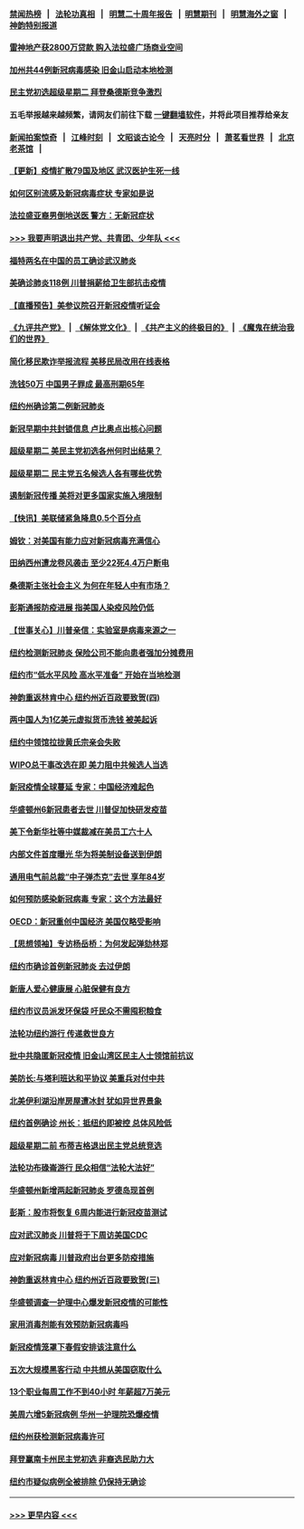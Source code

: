 #### [禁闻热榜](热点新闻.md?=0)  &nbsp;&nbsp;|&nbsp;&nbsp; [法轮功真相](https://github.com/gfw-breaker/truth/blob/master/README.md?=0) &nbsp;&nbsp;|&nbsp;&nbsp; [明慧二十周年报告](https://github.com/gfw-breaker/mh-reports/blob/master/README.md?=0) &nbsp;&nbsp;|&nbsp;&nbsp;[明慧期刊](https://github.com/gfw-breaker/mh-qikan) &nbsp;&nbsp;|&nbsp;&nbsp; [明慧海外之窗](https://github.com/gfw-breaker/mh-news/blob/master/README.md?=0) &nbsp;&nbsp;|&nbsp;&nbsp; [神韵特别报道](https://github.com/gfw-breaker/mh-news/blob/master/shenyun.md?=0)
#### [雷神地产获2800万贷款 购入法拉盛广场商业空间](../pages/nsc412/n11913644.md?t=03041502) 
#### [加州共44例新冠病毒感染  旧金山启动本地检测](../pages/nsc412/n11913690.md?t=03041502) 
#### [民主党初选超级星期二 拜登桑德斯竞争激烈](../pages/nsc412/n11913365.md?t=03041502) 
#### 五毛举报越来越频繁，请网友们前往下载 [一键翻墙软件](https://github.com/gfw-breaker/ssr-accounts)，并将此项目推荐给亲友
#### [新闻拍案惊奇](https://github.com/gfw-breaker/banned-news/blob/master/pages/link4.md) &nbsp;&nbsp;|&nbsp;&nbsp; [江峰时刻](https://github.com/gfw-breaker/banned-news/blob/master/pages/link4.md) &nbsp;&nbsp;|&nbsp;&nbsp; [文昭谈古论今](https://github.com/gfw-breaker/banned-news/blob/master/pages/link4.md) &nbsp;&nbsp;|&nbsp;&nbsp; [天亮时分](https://github.com/gfw-breaker/banned-news/blob/master/pages/link4.md) &nbsp;&nbsp;|&nbsp;&nbsp; [萧茗看世界](https://github.com/gfw-breaker/banned-news/blob/master/pages/link4.md) &nbsp;&nbsp;|&nbsp;&nbsp; [北京老茶馆](https://github.com/gfw-breaker/banned-news/blob/master/pages/link4.md) &nbsp;&nbsp;|&nbsp;&nbsp; 
#### [【更新】疫情扩散79国及地区 武汉医护生死一线](../pages/nsc412/n11890652.md?t=03041502) 
#### [如何区别流感及新冠病毒症状 专家如是说](../pages/nsc412/n11913170.md?t=03041502) 
#### [法拉盛亚裔男倒地送医  警方：无新冠症状](../pages/nsc412/n11913197.md?t=03041502) 
#### [>>> 我要声明退出共产党、共青团、少年队 <<<](https://github.com/begood0513/goodnews/blob/master/quit/letter.md) 
#### [福特两名在中国的员工确诊武汉肺炎](../pages/nsc412/n11913100.md?t=03041502) 
#### [美确诊肺炎118例 川普捐薪给卫生部抗击疫情](../pages/nsc412/n11913080.md?t=03041502) 
#### [【直播预告】美参议院召开新冠疫情听证会](../pages/nsc412/n11913042.md?t=03041502) 
#### [《九评共产党》](https://github.com/begood0513/9ping.md/blob/master/README.md) &nbsp;|&nbsp; [《解体党文化》](../../../../jtdwh.md/blob/master/README.md)  &nbsp;|&nbsp; [《共产主义的终极目的》](../../../../gczydzjmd.md/blob/master/README.md) &nbsp;|&nbsp; [《魔鬼在统治我们的世界》](../../../../mgztzwmdsj.md/blob/master/README.md) 
#### [简化移民欺诈举报流程 美移民局改用在线表格](../pages/nsc412/n11913020.md?t=03041502) 
#### [洗钱50万 中国男子罪成 最高刑期65年](../pages/nsc412/n11912754.md?t=03041502) 
#### [纽约州确诊第二例新冠肺炎](../pages/nsc412/n11912735.md?t=03041502) 
#### [新冠早期中共封锁信息 卢比奥点出核心问题](../pages/nsc412/n11912630.md?t=03041502) 
#### [超级星期二 美民主党初选各州何时出结果？](../pages/nsc412/n11912565.md?t=03041502) 
#### [超级星期二 民主党五名候选人各有哪些优势](../pages/nsc412/n11912510.md?t=03041502) 
#### [遏制新冠传播 美将对更多国家实施入境限制](../pages/nsc412/n11912521.md?t=03041502) 
#### [【快讯】美联储紧急降息0.5个百分点](../pages/nsc412/n11912406.md?t=03041502) 
#### [姆钦：对美国有能力应对新冠病毒充满信心](../pages/nsc412/n11912446.md?t=03041502) 
#### [田纳西州遭龙卷风袭击 至少22死4.4万户断电](../pages/nsc412/n11912066.md?t=03041502) 
#### [桑德斯主张社会主义 为何在年轻人中有市场？](../pages/nsc412/n11911086.md?t=03041502) 
#### [彭斯通报防疫进展 指美国人染疫风险仍低](../pages/nsc412/n11910872.md?t=03041502) 
#### [【世事关心】川普亲信：实验室是病毒来源之一](../pages/nsc412/n11910876.md?t=03041502) 
#### [纽约检测新冠肺炎  保险公司不能向患者强加分摊费用](../pages/nsc412/n11911167.md?t=03041502) 
#### [纽约市“低水平风险 高水平准备” 开始在当地检测](../pages/nsc412/n11911154.md?t=03041502) 
#### [神韵重返林肯中心 纽约州近百政要致贺(四)](../pages/nsc412/n11908757.md?t=03041502) 
#### [两中国人为1亿美元虚拟货币洗钱 被美起诉](../pages/nsc412/n11910880.md?t=03041502) 
#### [纽约中领馆拉拢黄氏宗亲会失败](../pages/nsc412/n11910480.md?t=03041502) 
#### [WIPO总干事改选在即 美力阻中共候选人当选](../pages/nsc412/n11910464.md?t=03041502) 
#### [新冠疫情全球蔓延 专家：中国经济难起色](../pages/nsc412/n11910439.md?t=03041502) 
#### [华盛顿州6新冠患者去世 川普促加快研发疫苗](../pages/nsc412/n11910399.md?t=03041502) 
#### [美下令新华社等中媒裁减在美员工六十人](../pages/nsc412/n11910256.md?t=03041502) 
#### [内部文件首度曝光 华为将美制设备送到伊朗](../pages/nsc412/n11910211.md?t=03041502) 
#### [通用电气前总裁“中子弹杰克”去世 享年84岁](../pages/nsc412/n11910095.md?t=03041502) 
#### [如何预防感染新冠病毒 专家：这个方法最好](../pages/nsc412/n11909928.md?t=03041502) 
#### [OECD：新冠重创中国经济 美国仅略受影响](../pages/nsc412/n11910023.md?t=03041502) 
#### [【思想领袖】专访杨岳桥：为何发起弹劾林郑](../pages/nsc412/n11810919.md?t=03041502) 
#### [纽约市确诊首例新冠肺炎  去过伊朗](../pages/nsc412/n11908737.md?t=03041502) 
#### [新唐人爱心健康展  心脏保健有良方](../pages/nsc412/n11908619.md?t=03041502) 
#### [纽约市议员派发环保袋  吁民众不需囤积粮食](../pages/nsc412/n11908742.md?t=03041502) 
#### [法轮功纽约游行 传递救世良方](../pages/nsc412/n11907831.md?t=03041502) 
#### [批中共隐匿新冠疫情  旧金山湾区民主人士领馆前抗议](../pages/nsc412/n11908761.md?t=03041502) 
#### [美防长:与塔利班达和平协议 美重兵对付中共](../pages/nsc412/n11908366.md?t=03041502) 
#### [北美伊利湖沿岸房屋遭冰封 犹如异世界景象](../pages/nsc412/n11908465.md?t=03041502) 
#### [纽约首例确诊 州长：抵纽约即被控 总体风险低](../pages/nsc412/n11908143.md?t=03041502) 
#### [超级星期二前 布蒂吉格退出民主党总统竞选](../pages/nsc412/n11908156.md?t=03041502) 
#### [法轮功布碌崙游行 民众相信“法轮大法好”](../pages/nsc412/n11907645.md?t=03041502) 
#### [华盛顿州新增两起新冠肺炎 罗德岛现首例](../pages/nsc412/n11907757.md?t=03041502) 
#### [彭斯：股市将恢复 6周内能进行新冠疫苗测试](../pages/nsc412/n11907550.md?t=03041502) 
#### [应对武汉肺炎 川普将于下周访美国CDC](../pages/nsc412/n11907493.md?t=03041502) 
#### [应对新冠病毒 川普政府出台更多防疫措施](../pages/nsc412/n11907354.md?t=03041502) 
#### [神韵重返林肯中心 纽约州近百政要致贺(三)](../pages/nsc412/n11904356.md?t=03041502) 
#### [华盛顿调查一护理中心爆发新冠疫情的可能性](../pages/nsc412/n11907230.md?t=03041502) 
#### [家用消毒剂能有效预防新冠病毒吗](../pages/nsc412/n11905553.md?t=03041502) 
#### [新冠疫情笼罩下春假安排该注意什么](../pages/nsc412/n11906890.md?t=03041502) 
#### [五次大规模黑客行动 中共想从美国窃取什么](../pages/nsc412/n11899124.md?t=03041502) 
#### [13个职业每周工作不到40小时 年薪超7万美元](../pages/nsc412/n11893686.md?t=03041502) 
#### [美周六增5新冠病例 华州一护理院恐爆疫情](../pages/nsc412/n11905823.md?t=03041502) 
#### [纽约州获检测新冠病毒许可](../pages/nsc412/n11906069.md?t=03041502) 
#### [拜登赢南卡州民主党初选 非裔选民助力大](../pages/nsc412/n11905930.md?t=03041502) 
#### [纽约市疑似病例全被排除 仍保持无确诊](../pages/nsc412/n11906039.md?t=03041502) 

----
#### [ >>> 更早内容 <<< ](../indexes/nsc412-earlier.md)
